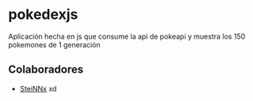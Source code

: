 # pokedexjs
Aplicación hecha en js que consume la api de pokeapi y muestra los 150 pokemones de 1 generación


## Colaboradores
* [SteiNNx](https://github.com/SteiNNx/)  xd


